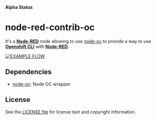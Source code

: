 **Alpha Status**

node-red-contrib-oc
===================

It's  a [**Node-RED**](http://nodered.org/) node allowing to use [node-oc](https://github.com/ymedlop/node-oc) to provide a way to use [**Openshift CLI**](https://docs.openshift.com/enterprise/3.0/cli_reference/get_started_cli.html) with [**Node-RED**](http://nodered.org/).

[![EXAMPLE FLOW](https://i.imgur.com/aTSKas3.png)](https://i.imgur.com/aTSKas3.png)

## Dependencies

* [node-oc](https://github.com/ymedlop/node-oc): Node OC wrapper 

License
-------

See the [LICENSE file](LICENSE) for license text and copyright information.
